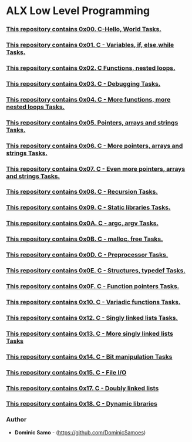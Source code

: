 # ALX Low Level Programming

### [This repository contains 0x00. C-Hello, World Tasks.](./0x00-hello_world)
### [This repository contains 0x01. C - Variables, if, else,while Tasks.](./0x01-variables_if_else_while) 
### [This repository contains 0x02. C Functions, nested loops.](./0x02-functions_nested_loops)
### [This repository contains 0x03. C - Debugging Tasks.](./0x03-debugging)
### [This repository contains 0x04. C - More functions, more nested loops Tasks.](./0x04-more_functions_nested_loops)
### [This repository contains 0x05. Pointers, arrays and strings Tasks.](./0x05-pointers_arrays_strings)
### [This repository contains 0x06. C - More pointers, arrays and strings Tasks.](./0x06-pointers_arrays_strings)
### [This repository contains 0x07. C - Even more pointers, arrays and strings Tasks.](./0x07-pointers_arrays_strings)
### [This repository contains 0x08. C - Recursion Tasks.](./0x08-recursion)
### [This repository contains 0x09. C - Static libraries Tasks.](./0x09-static_libraries)
### [This repository contains 0x0A. C - argc, argv Tasks.](./0x0A-argc_argv)
### [This repository contains 0x0B. C - malloc, free Tasks.](./0x0B-malloc_free)
### [This repository contains 0x0D. C - Preprocessor Tasks.](./0x0D-preprocessor)
### [This repository contains 0x0E. C - Structures, typedef Tasks.](./0x0E-structures_typedef)
### [This repository contains 0x0F. C - Function pointers Tasks.](./0x0F-function_pointers)
### [This repository contains 0x10. C - Variadic functions Tasks.](./0x10-variadic_functions)
### [This repository contains 0x12. C - Singly linked lists Tasks.](./0x12-singly_linked_lists)
### [This repository contains 0x13. C - More singly linked lists Tasks](./0x13-more_singly_linked_lists)
### [This repository contains 0x14. C - Bit manipulation Tasks](./0x14-bit_manipulation)
### [This repository contains 0x15. C - File I/O](./0x15-file_io)

### [This repository contains 0x17. C - Doubly linked lists](./0x17-doubly_linked_lists)

### [This repository contains 0x18. C - Dynamic libraries](./0x18-dynamic_libraries)

### Author
* **Dominic Samo** - (https://github.com/DominicSamoes)

